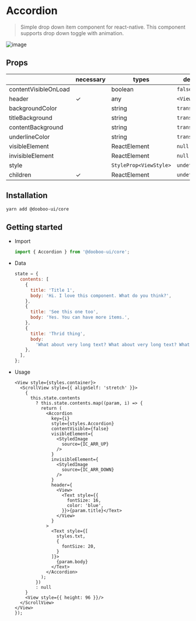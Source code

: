 # Accordion

> Simple drop down item component for react-native. This component supports drop down toggle with animation.<br/>

![image](https://user-images.githubusercontent.com/27461460/47951961-a7a7e500-dfab-11e8-9189-86c0eddb6e12.gif)

## Props

|                      | necessary | types                  | default       |
| -------------------- | --------- | ---------------------- | ------------- |
| contentVisibleOnLoad |           | boolean                | `false`       |
| header               | ✓         | any                    | `<View/>`     |
| backgroundColor      |           | string                 | `transparent` |
| titleBackground      |           | string                 | `transparent` |
| contentBackground    |           | string                 | `transparent` |
| underlineColor       |           | string                 | `transparent` |
| visibleElement       |           | ReactElement           | `null`        |
| invisibleElement     |           | ReactElement           | `null`        |
| style                |           | `StyleProp<ViewStyle>` | `undefined`   |
| children             | ✓         | ReactElement           | `undefined`   |

## Installation

```sh
yarn add @dooboo-ui/core
```

## Getting started

- Import

  ```javascript
  import { Accordion } from '@dooboo-ui/core';
  ```

- Data

  ```javascript
  state = {
    contents: [
      {
        title: 'Title 1',
        body: 'Hi. I love this component. What do you think?',
      },
      {
        title: 'See this one too',
        body: 'Yes. You can have more items.',
      },
      {
        title: 'Thrid thing',
        body:
          'What about very long text? What about very long text? What about very long text? What about very long text? What about very long text? What about very long text? What about very long text? What about very long text? What about very long text? What about very long text? What about very long text? What about very long text?',
      },
    ],
  };
  ```

- Usage
  ```tsx
  <View style={styles.container}>
    <ScrollView style={{ alignSelf: 'stretch' }}>
      {
        this.state.contents
          ? this.state.contents.map((param, i) => {
            return (
              <Accordion
                key={i}
                style={styles.Accordion}
                contentVisible={false}
                visibleElement={
                  <StyledImage
                    source={IC_ARR_UP}
                  />
                }
                invisibleElement={
                  <StyledImage
                    source={IC_ARR_DOWN}
                  />
                }
                header={
                  <View>
                    <Text style={{
                      fontSize: 16,
                      color: 'blue',
                    }}>{param.title}</Text>
                  </View>
                }
              >
                <Text style={[
                  styles.txt,
                  {
                    fontSize: 20,
                  }
                ]}>
                  {param.body}
                </Text>
              </Accordion>
            );
          })
          : null
      }
      <View style={{ height: 96 }}/>
    </ScrollView>
  </View>
  });
  ```
